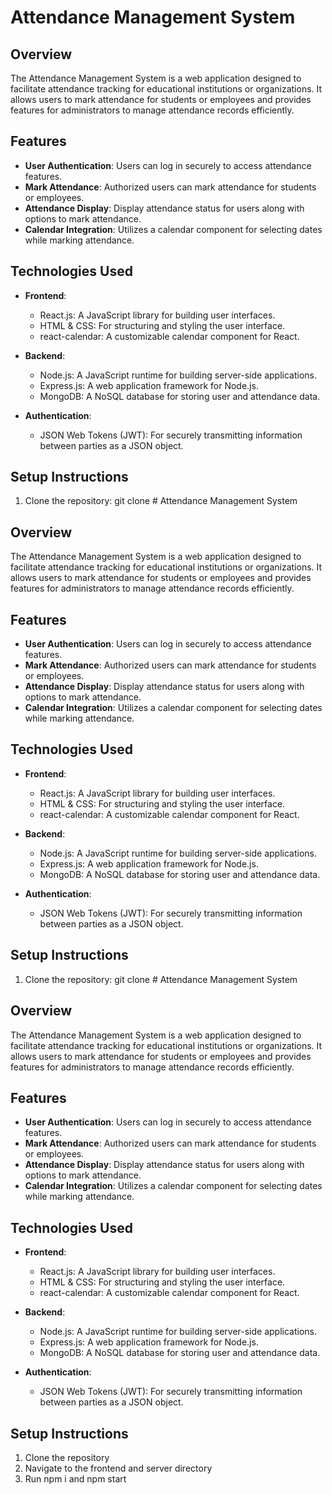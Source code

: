 # Attendance Management System

## Overview

The Attendance Management System is a web application designed to facilitate attendance tracking for educational institutions or organizations. It allows users to mark attendance for students or employees and provides features for administrators to manage attendance records efficiently.

## Features

- **User Authentication**: Users can log in securely to access attendance features.
- **Mark Attendance**: Authorized users can mark attendance for students or employees.
- **Attendance Display**: Display attendance status for users along with options to mark attendance.
- **Calendar Integration**: Utilizes a calendar component for selecting dates while marking attendance.

## Technologies Used

- **Frontend**:
  - React.js: A JavaScript library for building user interfaces.
  - HTML & CSS: For structuring and styling the user interface.
  - react-calendar: A customizable calendar component for React.
  
- **Backend**:
  - Node.js: A JavaScript runtime for building server-side applications.
  - Express.js: A web application framework for Node.js.
  - MongoDB: A NoSQL database for storing user and attendance data.
  
- **Authentication**:
  - JSON Web Tokens (JWT): For securely transmitting information between parties as a JSON object.

## Setup Instructions

1. Clone the repository:
git clone # Attendance Management System

## Overview

The Attendance Management System is a web application designed to facilitate attendance tracking for educational institutions or organizations. It allows users to mark attendance for students or employees and provides features for administrators to manage attendance records efficiently.

## Features

- **User Authentication**: Users can log in securely to access attendance features.
- **Mark Attendance**: Authorized users can mark attendance for students or employees.
- **Attendance Display**: Display attendance status for users along with options to mark attendance.
- **Calendar Integration**: Utilizes a calendar component for selecting dates while marking attendance.

## Technologies Used

- **Frontend**:
  - React.js: A JavaScript library for building user interfaces.
  - HTML & CSS: For structuring and styling the user interface.
  - react-calendar: A customizable calendar component for React.
  
- **Backend**:
  - Node.js: A JavaScript runtime for building server-side applications.
  - Express.js: A web application framework for Node.js.
  - MongoDB: A NoSQL database for storing user and attendance data.
  
- **Authentication**:
  - JSON Web Tokens (JWT): For securely transmitting information between parties as a JSON object.

## Setup Instructions

1. Clone the repository:
git clone # Attendance Management System

## Overview

The Attendance Management System is a web application designed to facilitate attendance tracking for educational institutions or organizations. It allows users to mark attendance for students or employees and provides features for administrators to manage attendance records efficiently.

## Features

- **User Authentication**: Users can log in securely to access attendance features.
- **Mark Attendance**: Authorized users can mark attendance for students or employees.
- **Attendance Display**: Display attendance status for users along with options to mark attendance.
- **Calendar Integration**: Utilizes a calendar component for selecting dates while marking attendance.

## Technologies Used

- **Frontend**:
  - React.js: A JavaScript library for building user interfaces.
  - HTML & CSS: For structuring and styling the user interface.
  - react-calendar: A customizable calendar component for React.
  
- **Backend**:
  - Node.js: A JavaScript runtime for building server-side applications.
  - Express.js: A web application framework for Node.js.
  - MongoDB: A NoSQL database for storing user and attendance data.
  
- **Authentication**:
  - JSON Web Tokens (JWT): For securely transmitting information between parties as a JSON object.

## Setup Instructions

1. Clone the repository
2. Navigate to the frontend and server directory
3. Run npm i and npm start
